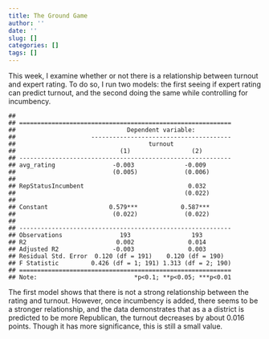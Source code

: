 ```yaml
---
title: The Ground Game
author: ''
date: ''
slug: []
categories: []
tags: []
---
```





This week, I examine whether or not there is a relationship between turnout and expert rating. To do so, I run two models: the first seeing if expert rating can predict turnout, and the second doing the same while controlling for incumbency. 


```
## 
## ===========================================================
##                               Dependent variable:          
##                     ---------------------------------------
##                                     turnout                
##                             (1)                 (2)        
## -----------------------------------------------------------
## avg_rating                -0.003              -0.009       
##                           (0.005)             (0.006)      
##                                                            
## RepStatusIncumbent                             0.032       
##                                               (0.022)      
##                                                            
## Constant                 0.579***            0.587***      
##                           (0.022)             (0.022)      
##                                                            
## -----------------------------------------------------------
## Observations                193                 193        
## R2                         0.002               0.014       
## Adjusted R2               -0.003               0.003       
## Residual Std. Error  0.120 (df = 191)    0.120 (df = 190)  
## F Statistic         0.426 (df = 1; 191) 1.313 (df = 2; 190)
## ===========================================================
## Note:                           *p<0.1; **p<0.05; ***p<0.01
```

The first model shows that there is not a strong relationship between the rating and turnout. However, once incumbency is added, there seems to be a stronger relationship, and the data demonstrates that as a a district is predicted to be more Republican, the turnout decreases by about 0.016 points. Though it has more significance, this is still a small value.
